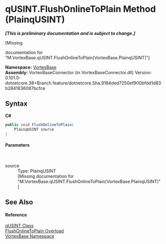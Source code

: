 # qUSINT.FlushOnlineToPlain Method (PlainqUSINT)
 _**\[This is preliminary documentation and is subject to change.\]**_

\[Missing <summary> documentation for "M:VortexBase.qUSINT.FlushOnlineToPlain(VortexBase.PlainqUSINT)"\]

**Namespace:**&nbsp;<a href="N_VortexBase.md">VortexBase</a><br />**Assembly:**&nbsp;VortexBaseConnector (in VortexBaseConnector.dll) Version: 0.101.0-dotnetcore.38+Branch.feature/dotnetcore.Sha.9184ded7250ef900bfdd1d83b2841836087bcfce

## Syntax

**C#**<br />
``` C#
public void FlushOnlineToPlain(
	PlainqUSINT source
)
```


#### Parameters
&nbsp;<dl><dt>source</dt><dd>Type: PlainqUSINT<br />\[Missing <param name="source"/> documentation for "M:VortexBase.qUSINT.FlushOnlineToPlain(VortexBase.PlainqUSINT)"\]</dd></dl>

## See Also


#### Reference
<a href="T_VortexBase_qUSINT.md">qUSINT Class</a><br /><a href="Overload_VortexBase_qUSINT_FlushOnlineToPlain.md">FlushOnlineToPlain Overload</a><br /><a href="N_VortexBase.md">VortexBase Namespace</a><br />
